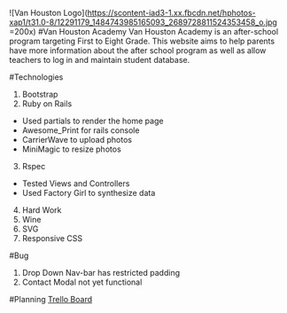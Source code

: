 ![Van Houston Logo](https://scontent-iad3-1.xx.fbcdn.net/hphotos-xap1/t31.0-8/12291179_1484743985165093_2689728811524353458_o.jpg =200x)
#Van Houston Academy
Van Houston Academy is an after-school program targeting First to Eight Grade. This website aims to help parents have more information about the after school program as well as allow teachers to log in and maintain student database.



#Technologies
1. Bootstrap
2. Ruby on Rails
  * Used partials to render the home page
  * Awesome_Print for rails console
  * CarrierWave to upload photos
  * MiniMagic to resize photos
3. Rspec
  * Tested Views and Controllers
  * Used Factory Girl to synthesize data
4. Hard Work
5. Wine
6. SVG
7. Responsive CSS

#Bug
1. Drop Down Nav-bar has restricted padding
2. Contact Modal not yet functional

#Planning
[Trello Board](https://trello.com/b/Hcx82oZ9/van-houston-database)
